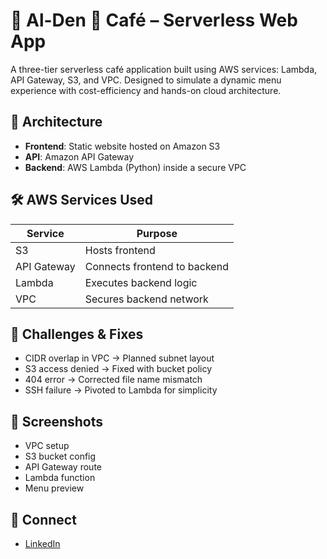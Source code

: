 # 🌸 Al-Den 🎸 Café – Serverless Web App

A three-tier serverless café application built using AWS services: Lambda, API Gateway, S3, and VPC. Designed to simulate a dynamic menu experience with cost-efficiency and hands-on cloud architecture.

## 🧱 Architecture
- **Frontend**: Static website hosted on Amazon S3
- **API**: Amazon API Gateway
- **Backend**: AWS Lambda (Python) inside a secure VPC

## 🛠️ AWS Services Used
| Service       | Purpose                          |
|---------------|----------------------------------|
| S3            | Hosts frontend                   |
| API Gateway   | Connects frontend to backend     |
| Lambda        | Executes backend logic           |
| VPC           | Secures backend network          |

## 🧪 Challenges & Fixes
- CIDR overlap in VPC → Planned subnet layout
- S3 access denied → Fixed with bucket policy
- 404 error → Corrected file name mismatch
- SSH failure → Pivoted to Lambda for simplicity

## 📸 Screenshots
- VPC setup
- S3 bucket config
- API Gateway route
- Lambda function
- Menu preview

## 🔗 Connect
- [LinkedIn](https://www.linkedin.com/in/alekhya-somanaboyana)

